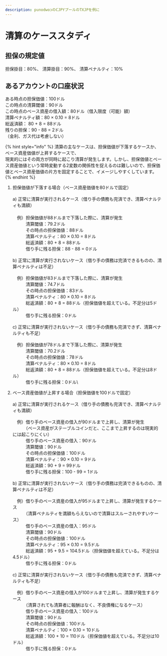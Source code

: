 ```yaml
---
description: punodwoɔのCJPYプールのTXJPを例に
---
```


# 清算のケーススタディ

## 担保の規定値

担保掛目：80%、 清算掛目：90%、 清算ペナルティ：10%

## あるアカウントの口座状況

ある時点の担保価値：100ドル \
この時点の清算閾値：90ドル \
この時点のベース資産の借入額：80ドル（借入限度（可能）額） \
清算ペナルティ額：80 × 0.10 = 8ドル \
総返済額： 80 + 8 = 88ドル \
残りの担保：90 - 88 = 2ドル \
（金利、ガス代は考慮しない）

{% hint style="info" %}
清算の主なケースは、担保価値が下落するケースか、ベース資産価値が上昇するケースで、\
現実的にはその両方が同時に起こり清算が発生します。しかし、担保価値とベース資産価値という常時変動する2変数の関係性を捉えるのは難しいので、担保価値とベース資産価値の片方を固定することで、イメージしやすくしています。
{% endhint %}

1. 担保価値が下落する場合（ベース資産価値を80ドルで固定）\
   \
   a) 正常に清算が実行されるケース（借り手の債務も完済でき、清算ペナルティも満額）\
   　\
   　例）担保価値が88ドルまで下落した際に、清算が発生\
   　　　清算閾値：79.2ドル\
   　　　その時点の担保価値：88ドル\
   　　　清算ペナルティ：80 × 0.10 = 8ドル\
   　　　総返済額：80 + 8 = 88ドル\
   　　　借り手に残る担保：88 - 88 = 0ドル\
   \
   b) 正常に清算が実行されないケース（借り手の債務は完済できるものの、清算ペナルティは不足）\
   \
   　例）担保価値が83ドルまで下落した際に、清算が発生\
   　　　清算閾値：74.7ドル\
   　　　その時点の担保価値：83ドル\
   　　　清算ペナルティ：80 × 0.10 = 8ドル\
   　　　総返済額：80 + 8 = 88ドル（担保価値を超えている。不足分は5ドル）\
   　　　借り手に残る担保：0ドル\
   \
   c) 正常に清算が実行されないケース（借り手の債務も完済できず、清算ペナルティも不足）\
   \
   　例）担保価値が78ドルまで下落した際に、清算が発生\
   　　　清算閾値：70.2ドル\
   　　　その時点の担保価値：78ドル\
   　　　清算ペナルティ：80 × 0.10 = 8ドル\
   　　　総返済額：80 + 8 = 88ドル（担保価値を超えている。不足分は8ドル）\
   　　　借り手に残る担保：0ドル\

2. ベース資産価値が上昇する場合（担保価値を100ドルで固定）\
   \
   a) 正常に清算が実行されるケース（借り手の債務も完済でき、清算ペナルティも満額）\
   \
   　例）借り手のベース資産の借入が90ドルまで上昇し、清算が発生 \
   　　　（ベース資産がステーブルコインだと、ここまで上昇するのは現実的には起こりにくい） \
   　　　借り手のベース資産の借入：90ドル \
   　　　清算閾値：90ドル \
   　　　その時点の担保価値：100ドル \
   　　　清算ペナルティ：90 × 0.10 = 9ドル \
   　　　総返済額：90 + 9 = 99ドル \
   　　　借り手に残る担保：100 - 99 = 1ドル\
   \
   b) 正常に清算が実行されないケース（借り手の債務は完済できるものの、清算ペナルティは不足）\
   \
   　例）借り手のベース資産の借入が95ドルまで上昇し、清算が発生するケース \
   　　　（清算ペナルティを満額もらえないので清算はスルーされやすいケース） \
   　　　借り手のベース資産の借入：95ドル \
   　　　清算閾値：90ドル \
   　　　その時点の担保価値：100ドル \
   　　　清算ペナルティ：95 × 0.10 = 9.5ドル \
   　　　総返済額：95 + 9.5 = 104.5ドル（担保価値を超えている。不足分は4.5ドル） \
   　　　借り手に残る担保：0ドル\
   \
   c) 正常に清算が実行されないケース（借り手の債務も完済できず、清算ペナルティも不足）\
   \
   　例）借り手のベース資産の借入が100ドルまで上昇し、清算が発生するケース \
   　　　（清算されても清算者に報酬はなく、不良債権になるケース） \
   　　　借り手のベース資産の借入：100ドル \
   　　　清算閾値：90ドル \
   　　　その時点の担保価値：100ドル \
   　　　清算ペナルティ：100 × 0.10 = 10ドル \
   　　　総返済額：100 + 10 = 110ドル（担保価値を超えている。不足分は10ドル） \
   　　　借り手に残る担保：0ドル



